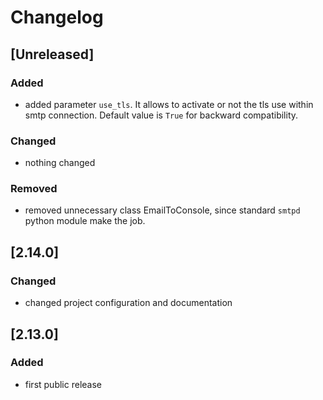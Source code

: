 # Changelog

## [Unreleased]

### Added

- added parameter `use_tls`. It allows to activate or not the tls use within smtp connection. Default value is `True` for backward compatibility.

### Changed

- nothing changed

### Removed

- removed unnecessary class EmailToConsole, since standard `smtpd` python module make the job.

## [2.14.0]

### Changed

- changed project configuration and documentation

## [2.13.0]

### Added

- first public release
